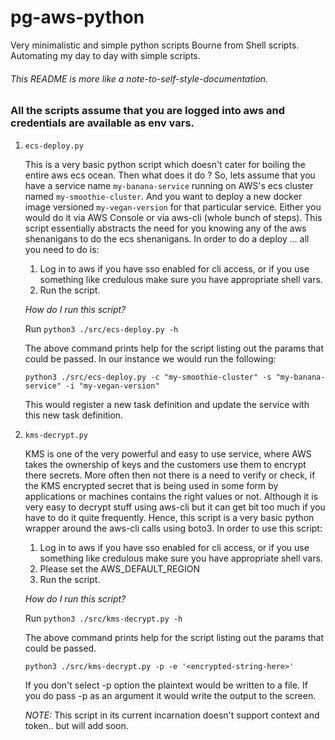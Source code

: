# pg-aws-python
Very minimalistic and simple python scripts Bourne from Shell scripts. Automating my day to day with simple scripts.

###### This README is more like a note-to-self-style-documentation.

### All the scripts assume that you are logged into aws and credentials are available as env vars.


1. ```ecs-deploy.py```

     This is a very basic python script which doesn't cater for boiling the entire aws ecs ocean. Then what does it do ?
     So, lets assume that you have a service name ```my-banana-service``` running on AWS's ecs cluster named ```my-smoothie-cluster```.
     And you want to deploy a new docker image versioned ```my-vegan-version``` for that particular service. Either you would do it via AWS Console or via
     aws-cli (whole bunch of steps). This script essentially abstracts the need for you knowing any of the aws shenanigans
     to do the ecs shenanigans. In order to do a deploy ... all you need to do is:
     
      1. Log in to aws if you have sso enabled for cli access, or if you use something like credulous make sure you have appropriate shell vars.
      1. Run the script.

      *How do I run this script?*
      
      Run ```python3 ./src/ecs-deploy.py -h ```
      
      The above command prints help for the script listing out the params that could be passed. In our instance we would  run the following:
      
      ```python3 ./src/ecs-deploy.py -c "my-smoothie-cluster" -s "my-banana-service" -i "my-vegan-version" ```
      
      This would register a new task definition and update the service with this new task definition.

1. ```kms-decrypt.py```

     KMS is one of the very powerful and easy to use service, where AWS takes the ownership of keys and the customers use them to encrypt there secrets. 
     More often then not there is a need to verify or check, if the KMS encrypted secret that is being used in some form by applications or machines contains
     the right values or not. Although it is very easy to decrypt stuff using aws-cli but it can get bit too much if you have to do it quite frequently.
     Hence, this script is a very basic python wrapper around the aws-cli calls using boto3. In order to use this script:
     
      1. Log in to aws if you have sso enabled for cli access, or if you use something like credulous make sure you have appropriate shell vars.
      1. Please set the AWS_DEFAULT_REGION
      1. Run the script.

      *How do I run this script?*
      
      Run ```python3 ./src/kms-decrypt.py -h ```
      
      The above command prints help for the script listing out the params that could be passed.
      
      ```python3 ./src/kms-decrypt.py -p -e '<encrypted-string-here>' ```
      
      If you don't select -p option the plaintext would be written to a file. If you do pass -p as an argument it would write the output to the screen.
      
      *NOTE:* This script in its current incarnation doesn't support context and token.. but will add soon.